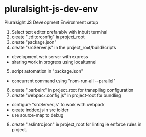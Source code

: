 # pluralsight-js-dev-env
Pluralsight JS Development Environment setup

1. Select text editor prefarably with inbuilt terminal
2. create ".editorconfig" in project_root
3. create "package.json"
4. create "srcServer.js" in the project_root/buildScripts
  - development web server with express
  - sharing work in progress using localtunnel
5. script automation in "package.json"
  - concurrent command using "npm-run-all --parallel"
6. create ".barbelrc" in project_root for transpiling configuration
7. create "webpack.config.js" in project-root for bundling
  - configure "srcServer.js" to work with webpack
  - create inddex.js in src folder
  - use source-map to debug
8. create ".eslintrc.json" in project_root for linting ie enforce rules in project.


